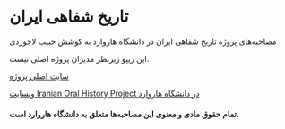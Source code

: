 # تاریخ شفاهی ایران
مصاحبه‌های پروژه‌ تاریخ شفاهی ایران در دانشگاه هاروارد به کوشش حبیب لاجوردی

این ریپو زیرنظر مدیران پروژه اصلی نیست.

[سایت اصلی پروژه](https://iranhistory.net/)

[وبسایت Iranian Oral History Project در دانشگاه هاروارد](https://curiosity.lib.harvard.edu/iranian-oral-history-project)

#### تمام حقوق مادی و معنوی این مصاحبه‌ها متعلق به دانشگاه هاروارد است.
